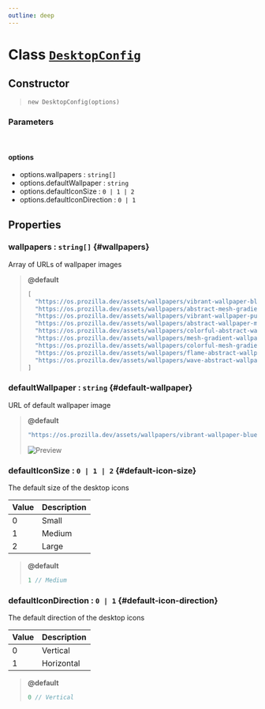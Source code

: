 ```yaml
---
outline: deep
---
```


# Class [`DesktopConfig`](https://github.com/prozilla-os/ProzillaOS/blob/main/packages/core/src/features/system/configs/desktopConfig.ts)

## Constructor

> `new DesktopConfig(options)`

### Parameters

<br>

#### options

- options.wallpapers : `string[]`
- options.defaultWallpaper : `string`
- options.defaultIconSize : `0 | 1 | 2`
- options.defaultIconDirection : `0 | 1`

## Properties

### wallpapers : `string[]` {#wallpapers}

Array of URLs of wallpaper images

> **@default**
> 
> ```ts
> [
> 	"https://os.prozilla.dev/assets/wallpapers/vibrant-wallpaper-blue-purple-red.png",
> 	"https://os.prozilla.dev/assets/wallpapers/abstract-mesh-gradient-orange-red-purple.png",
> 	"https://os.prozilla.dev/assets/wallpapers/vibrant-wallpaper-purple-yellow.png",
> 	"https://os.prozilla.dev/assets/wallpapers/abstract-wallpaper-mesh-gradient-cyan.png",
> 	"https://os.prozilla.dev/assets/wallpapers/colorful-abstract-wallpaper-blue-red-green.png",
> 	"https://os.prozilla.dev/assets/wallpapers/mesh-gradient-wallpaper-red-purple.png",
> 	"https://os.prozilla.dev/assets/wallpapers/colorful-mesh-gradient-red-green.png",
> 	"https://os.prozilla.dev/assets/wallpapers/flame-abstract-wallpaper-orange.png",
> 	"https://os.prozilla.dev/assets/wallpapers/wave-abstract-wallpaper-teal.png",
> ]
> ```

### defaultWallpaper : `string` {#default-wallpaper}

URL of default wallpaper image

> **@default**
> 
> ```ts
> "https://os.prozilla.dev/assets/wallpapers/vibrant-wallpaper-blue-purple-red.png"
> ```
> ![Preview](https://os.prozilla.dev/assets/wallpapers/vibrant-wallpaper-blue-purple-red.png)

### defaultIconSize : `0 | 1 | 2` {#default-icon-size}

The default size of the desktop icons

| Value | Description |
| --- | --- |
| 0 | Small |
| 1 | Medium |
| 2 | Large |

> **@default**
> 
> ```ts
> 1 // Medium
> ```

### defaultIconDirection : `0 | 1` {#default-icon-direction}

The default direction of the desktop icons

| Value | Description |
| --- | --- |
| 0 | Vertical |
| 1 | Horizontal |

> **@default**
> 
> ```ts
> 0 // Vertical
> ```